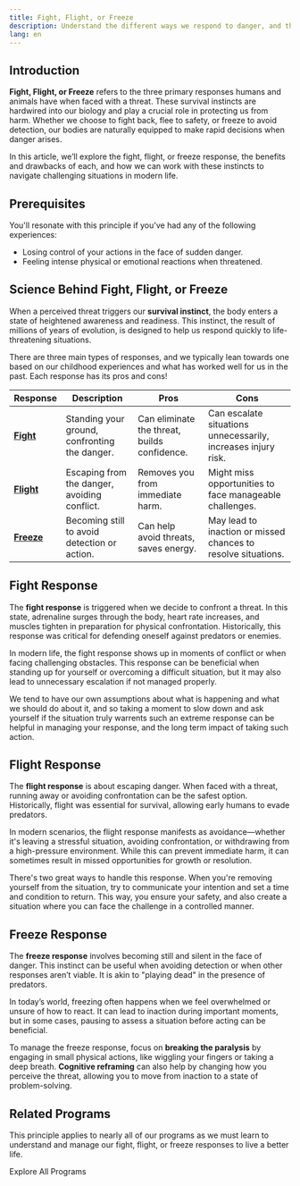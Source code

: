 ```yaml
---
title: Fight, Flight, or Freeze  
description: Understand the different ways we respond to danger, and the pros and cons of each.  
lang: en  
---
```


## Introduction

**Fight, Flight, or Freeze** refers to the three primary responses humans and animals have when faced with a threat. These survival instincts are hardwired into our biology and play a crucial role in protecting us from harm. Whether we choose to fight back, flee to safety, or freeze to avoid detection, our bodies are naturally equipped to make rapid decisions when danger arises.

In this article, we’ll explore the fight, flight, or freeze response, the benefits and drawbacks of each, and how we can work with these instincts to navigate challenging situations in modern life.

## Prerequisites

You'll resonate with this principle if you've had any of the following experiences:
- Losing control of your actions in the face of sudden danger.
- Feeling intense physical or emotional reactions when threatened.

## Science Behind Fight, Flight, or Freeze

When a perceived threat triggers our **survival instinct**, the body enters a state of heightened awareness and readiness. This instinct, the result of millions of years of evolution, is designed to help us respond quickly to life-threatening situations.

There are three main types of responses, and we typically lean towards one based on our childhood experiences and what has worked well for us in the past. Each response has its pros and cons!

| **Response**  | **Description**                                      | **Pros**                                       | **Cons**                                         |
|---------------|------------------------------------------------------|------------------------------------------------|--------------------------------------------------|
| [**Fight**](#fight-response)     | Standing your ground, confronting the danger.         | Can eliminate the threat, builds confidence.   | Can escalate situations unnecessarily, increases injury risk. |
| [**Flight**](#flight-response)    | Escaping from the danger, avoiding conflict.          | Removes you from immediate harm.               | Might miss opportunities to face manageable challenges.         |
| [**Freeze**](#freeze-response)    | Becoming still to avoid detection or action.          | Can help avoid threats, saves energy.          | May lead to inaction or missed chances to resolve situations.    |

## Fight Response  

The **fight response** is triggered when we decide to confront a threat. In this state, adrenaline surges through the body, heart rate increases, and muscles tighten in preparation for physical confrontation. Historically, this response was critical for defending oneself against predators or enemies.

In modern life, the fight response shows up in moments of conflict or when facing challenging obstacles. This response can be beneficial when standing up for yourself or overcoming a difficult situation, but it may also lead to unnecessary escalation if not managed properly.

We tend to have our own assumptions about what is happening and what we should do about it, and so taking a moment to slow down and ask yourself if the situation truly warrents such an extreme response can be helpful in managing your response, and the long term impact of taking such action.

## Flight Response  

The **flight response** is about escaping danger. When faced with a threat, running away or avoiding confrontation can be the safest option. Historically, flight was essential for survival, allowing early humans to evade predators.

In modern scenarios, the flight response manifests as avoidance—whether it's leaving a stressful situation, avoiding confrontation, or withdrawing from a high-pressure environment. While this can prevent immediate harm, it can sometimes result in missed opportunities for growth or resolution.

There's two great ways to handle this response. When you're removing yourself from the situation, try to communicate your intention and set a time and condition to return. This way, you ensure your safety, and also create a situation where you can face the challenge in a controlled manner.

## Freeze Response  

The **freeze response** involves becoming still and silent in the face of danger. This instinct can be useful when avoiding detection or when other responses aren’t viable. It is akin to "playing dead" in the presence of predators.

In today’s world, freezing often happens when we feel overwhelmed or unsure of how to react. It can lead to inaction during important moments, but in some cases, pausing to assess a situation before acting can be beneficial.

To manage the freeze response, focus on **breaking the paralysis** by engaging in small physical actions, like wiggling your fingers or taking a deep breath. **Cognitive reframing** can also help by changing how you perceive the threat, allowing you to move from inaction to a state of problem-solving. 

## Related Programs

This principle applies to nearly all of our programs as we must learn to understand and manage our fight, flight, or freeze responses to live a better life.

<ButtonLink to="/unlock-your-potential/programs">Explore All Programs</ButtonLink>
